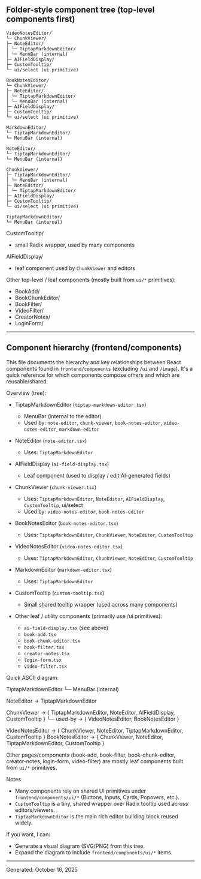 ## Folder-style component tree (top-level components first)

```
VideoNotesEditor/
└─ ChunkViewer/
├─ NoteEditor/
│ └─ TiptapMarkdownEditor/
│ └─ MenuBar (internal)
├─ AIFieldDisplay/
├─ CustomTooltip/
└─ ui/select (ui primitive)

BookNotesEditor/
└─ ChunkViewer/
├─ NoteEditor/
│ └─ TiptapMarkdownEditor/
│ └─ MenuBar (internal)
├─ AIFieldDisplay/
├─ CustomTooltip/
└─ ui/select (ui primitive)

MarkdownEditor/
└─ TiptapMarkdownEditor/
└─ MenuBar (internal)

NoteEditor/
└─ TiptapMarkdownEditor/
└─ MenuBar (internal)

ChunkViewer/
├─ TiptapMarkdownEditor/
│ └─ MenuBar (internal)
├─ NoteEditor/
│ └─ TiptapMarkdownEditor/
├─ AIFieldDisplay/
├─ CustomTooltip/
└─ ui/select (ui primitive)

TiptapMarkdownEditor/
└─ MenuBar (internal)
```

CustomTooltip/

- small Radix wrapper, used by many components

AIFieldDisplay/

- leaf component used by `ChunkViewer` and editors

Other top-level / leaf components (mostly built from `ui/*` primitives):

- BookAdd/
- BookChunkEditor/
- BookFilter/
- VideoFilter/
- CreatorNotes/
- LoginForm/

---

## Component hierarchy (frontend/components)

This file documents the hierarchy and key relationships between React components found in `frontend/components` (excluding `/ui` and `/image`). It's a quick reference for which components compose others and which are reusable/shared.

Overview (tree):

- TiptapMarkdownEditor (`tiptap-markdown-editor.tsx`)

  - MenuBar (internal to the editor)
  - Used by: `note-editor`, `chunk-viewer`, `book-notes-editor`, `video-notes-editor`, `markdown-editor`

- NoteEditor (`note-editor.tsx`)

  - Uses: `TiptapMarkdownEditor`

- AIFieldDisplay (`ai-field-display.tsx`)

  - Leaf component (used to display / edit AI-generated fields)

- ChunkViewer (`chunk-viewer.tsx`)

  - Uses: `TiptapMarkdownEditor`, `NoteEditor`, `AIFieldDisplay`, `CustomTooltip`, ui/select
  - Used by: `video-notes-editor`, `book-notes-editor`

- BookNotesEditor (`book-notes-editor.tsx`)

  - Uses: `TiptapMarkdownEditor`, `ChunkViewer`, `NoteEditor`, `CustomTooltip`

- VideoNotesEditor (`video-notes-editor.tsx`)

  - Uses: `TiptapMarkdownEditor`, `ChunkViewer`, `NoteEditor`, `CustomTooltip`

- MarkdownEditor (`markdown-editor.tsx`)

  - Uses: `TiptapMarkdownEditor`

- CustomTooltip (`custom-tooltip.tsx`)

  - Small shared tooltip wrapper (used across many components)

- Other leaf / utility components (primarily use /ui primitives):
  - `ai-field-display.tsx` (see above)
  - `book-add.tsx`
  - `book-chunk-editor.tsx`
  - `book-filter.tsx`
  - `creator-notes.tsx`
  - `login-form.tsx`
  - `video-filter.tsx`

Quick ASCII diagram:

TiptapMarkdownEditor
└─ MenuBar (internal)

NoteEditor -> TiptapMarkdownEditor

ChunkViewer -> { TiptapMarkdownEditor, NoteEditor, AIFieldDisplay, CustomTooltip }
└─ used-by -> { VideoNotesEditor, BookNotesEditor }

VideoNotesEditor -> { ChunkViewer, NoteEditor, TiptapMarkdownEditor, CustomTooltip }
BookNotesEditor -> { ChunkViewer, NoteEditor, TiptapMarkdownEditor, CustomTooltip }

Other pages/components (book-add, book-filter, book-chunk-editor, creator-notes, login-form, video-filter) are mostly leaf components built from `ui/*` primitives.

Notes

- Many components rely on shared UI primitives under `frontend/components/ui/*` (Buttons, Inputs, Cards, Popovers, etc.).
- `CustomTooltip` is a tiny, shared wrapper over Radix tooltip used across editors/viewers.
- `TiptapMarkdownEditor` is the main rich editor building block reused widely.

If you want, I can:

- Generate a visual diagram (SVG/PNG) from this tree.
- Expand the diagram to include `frontend/components/ui/*` items.

---

Generated: October 16, 2025
